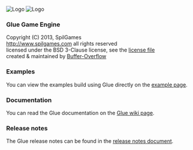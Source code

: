 ![Logo](https://raw.github.com/spilgames/glue/master/img/header.png)
![Logo](https://raw.github.com/spilgames/glue/master/img/glue-logo.jpg)
### Glue Game Engine
Copyright (C) 2013, SpilGames  
http://www.spilgames.com
all rights reserved   
licensed under the BSD 3-Clause license, see the [license file](https://github.com/spilgames/5-glue-engine/blob/master/LICENSE)  
created & maintained by [Buffer-Overflow](https://github.com/Buffer-Overflow)  

### Examples
You can view the examples build using Glue directly on the [example page](https://rawgithub.com/spilgames/glue/master/example/index.html).

### Documentation
You can read the Glue documentation on the [Glue wiki page](https://github.com/spilgames/glue/wiki).

### Release notes
The Glue release notes can be found in the [release notes document](https://github.com/spilgames/glue/blob/master/RELEASE.md).
